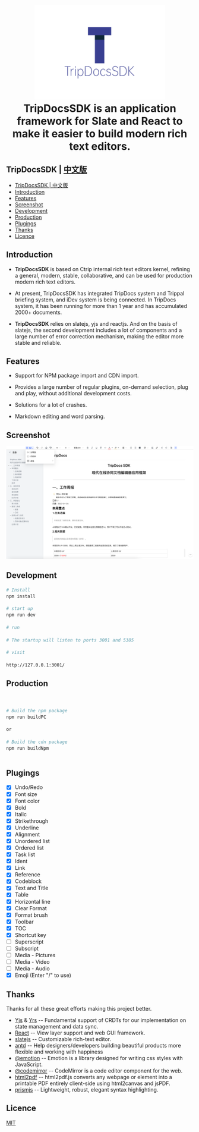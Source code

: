 <div align="center">

<h1 style="border-bottom: none">
     <img width="350" src="tripdocslogo.png" alt="logo" /><br />
    TripDocsSDK is an application  framework for Slate and React to make it easier to build modern rich text editors.
    <br>
</h1>

</div>

## TripDocsSDK | [中文版](readme.md)



<!-- MarkdownTOC -->

- [TripDocsSDK | 中文版](#tripdocssdk--中文版)
- [Introduction](#introduction)
- [Features](#features)
- [Screenshot](#screenshot)
- [Development](#development)
- [Production](#production)
- [Plugings](#plugings)
- [Thanks](#thanks)
- [Licence](#licence)

<!-- /MarkdownTOC -->

## Introduction

 + **TripDocsSDK** is based on Ctrip internal  rich text editors kernel, refining a general, modern, stable, collaborative, and can be used for production  modern rich text editors.
 
+ At present, TripDocsSDK has integrated TripDocs system and Trippal briefing system, and iDev system is being connected. In TripDocs system, it has been running for more than 1 year and has accumulated 2000+ documents.
 
+ **TripDocsSDK** relies on slatejs, yjs and reactjs. And on the basis of slatejs, the second development  includes a lot of components and a large number of error correction mechanism, making the editor more stable and reliable.

## Features

- Support for NPM package import and CDN import.

- Provides a large number of regular plugins, on-demand selection, plug and play, without additional development costs.

- Solutions for a lot of crashes.

- Markdown editing and word parsing.

## Screenshot
![Screenshot](/tripdocs.png)

## Development

```bash
# Install
npm install

# start up
npm run dev

# run 

# The startup will listen to ports 3001 and 5385

# visit

http://127.0.0.1:3001/

```

## Production

```bash


# Build the npm package
npm run buildPC 

or

# Build the cdn package
npm run buildNpm 



```


## Plugings

- [x] Undo/Redo 
- [x] Font size 
- [x] Font color 
- [x] Bold 
- [x] Italic
- [x] Strikethrough
- [x] Underline 
- [x] Alignment 
- [x] Unordered list 
- [x] Ordered list 
- [x] Task list 
- [x] Ident
- [x] Link 
- [x] Reference
- [x] Codeblock
- [x] Text and Title
- [x] Table 
- [x] Horizontal line
- [x] Clear Format
- [x] Format brush 
- [x] Toolbar 
- [x] TOC 
- [x] Shortcut key 
- [ ] Superscript 
- [ ] Subscript 
- [ ] Media - Pictures 
- [ ] Media - Video 
- [ ] Media - Audio 
- [x] Emoji (Enter "/" to use)

## Thanks

Thanks for all these great efforts  making this project better.

- [Yjs](https://github.com/yjs/yjs) & [Yrs](https://github.com/y-crdt/y-crdt) -- Fundamental support of CRDTs for our implementation on state management and data sync.
- [React](https://github.com/facebook/react) -- View layer support and web GUI framework.
- [slatejs](https://github.com/ianstormtaylor/slate) -- Customizable rich-text editor.
- [antd](https://ant.design/) -- Help designers/developers building beautiful products more flexible and working with happiness
- [@emotion](https://emotion.sh/docs/introduction) -- Emotion is a library designed for writing css styles with JavaScript.
- [@codemirror](https://codemirror.net/) -- CodeMirror is a code editor component for the web.
- [html2pdf](https://github.com/eKoopmans/html2pdf.js) -- html2pdf.js converts any webpage or element into a printable PDF entirely client-side using html2canvas and jsPDF.
- [prismjs](https://github.com/PrismJS/prism) -- Lightweight, robust, elegant syntax highlighting.

## Licence

[MIT](./License.md)
